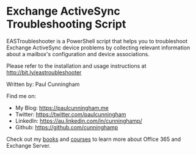 # Exchange ActiveSync Troubleshooting Script

EASTroubleshooter is a PowerShell script that helps you to troubleshoot Exchange ActiveSync device problems by collecting relevant information about a mailbox's configuration and device associations.

Please refer to the installation and usage instructions at http://bit.ly/eastroubleshooter

Written by: Paul Cunningham

Find me on:

* My Blog:	https://paulcunningham.me
* Twitter:	https://twitter.com/paulcunningham
* LinkedIn:	https://au.linkedin.com/in/cunninghamp/
* Github:	https://github.com/cunninghamp

Check out my [books](https://paulcunningham.me/books/) and [courses](https://paulcunningham.me/training/) to learn more about Office 365 and Exchange Server.
